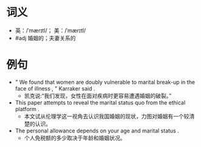 # 词义
- 英：/ˈmærɪtl/； 美：/ˈmærɪtl/
- #adj 婚姻的；夫妻关系的
# 例句
- " We found that women are doubly vulnerable to marital break-up in the face of illness , " Karraker said .
	- 凯克说:“我们发现，女性在面对疾病时更容易遭遇婚姻的破裂。”
- This paper attempts to reveal the marital status quo from the ethical platform .
	- 本文试从伦理学这一视角去认识我国婚姻的现状，力图对婚姻有一个较清楚的认识。
- The personal allowance depends on your age and marital status .
	- 个人免税额的多少取决于年龄和婚姻状况。
